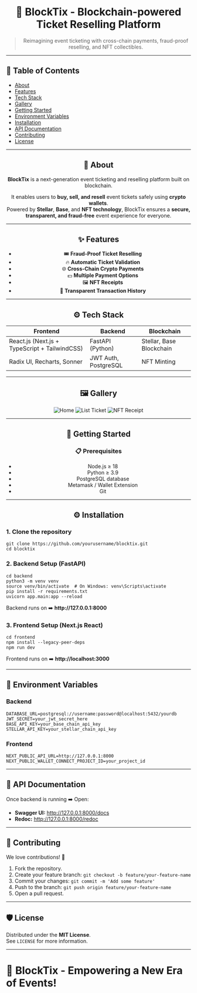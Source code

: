 <!DOCTYPE html>
<html lang="en">
<head>
  <meta charset="UTF-8">
  </head>
<body>

<h1 align="center">🚀 BlockTix - Blockchain-powered Ticket Reselling Platform</h1>
<blockquote>
  <p align="center">Reimagining event ticketing with cross-chain payments, fraud-proof reselling, and NFT collectibles.</p>
</blockquote>

<hr>

<h2>📜 Table of Contents</h2>
<ul>
  <li><a href="#about">About</a></li>
  <li><a href="#features">Features</a></li>
  <li><a href="#tech-stack">Tech Stack</a></li>
  <li><a href="#gallery">Gallery</a></li>
  <li><a href="#getting-started">Getting Started</a></li>
  <li><a href="#environment-variables">Environment Variables</a></li>
  <li><a href="#installation">Installation</a></li>
  <li><a href="#api-documentation">API Documentation</a></li>
  <li><a href="#contributing">Contributing</a></li>
  <li><a href="#license">License</a></li>
</ul>

<hr>

<h2 id="about" align="center">🧠 About</h2>
<p align="center"><strong>BlockTix</strong> is a next-generation event ticketing and reselling platform built on blockchain.</p>
<p align="center">It enables users to <strong>buy, sell, and resell</strong> event tickets safely using <strong>crypto wallets</strong>.<br> Powered by <strong>Stellar</strong>, <strong>Base</strong>, and <strong>NFT technology</strong>, BlockTix ensures a <strong>secure, transparent, and fraud-free</strong> event experience for everyone.</p>

<hr>

<h2 id="features" align="center">✨ Features</h2>
<ul align="center">
  <li align="center">🎟️ <strong>Fraud-Proof Ticket Reselling</strong></li>
  <li align="center">🔥 <strong>Automatic Ticket Validation</strong></li>
  <li align="center">🌐 <strong>Cross-Chain Crypto Payments</strong></li>
  <li align="center">💵 <strong>Multiple Payment Options</strong></li>
  <li align="center">🖼️ <strong>NFT Receipts</strong></li>
  <li align="center">📜 <strong>Transparent Transaction History</strong></li>
</ul>

<hr>

<h2 id="tech-stack" align="center">⚙️ Tech Stack</h2>

<table align="center">
<thead>
<tr><th>Frontend</th><th>Backend</th><th>Blockchain</th></tr>
</thead>
<tbody>
<tr><td>React.js (Next.js + TypeScript + TailwindCSS)</td><td>FastAPI (Python)</td><td>Stellar, Base Blockchain</td></tr>
<tr><td>Radix UI, Recharts, Sonner</td><td>JWT Auth, PostgreSQL</td><td>NFT Minting</td></tr>
</tbody>
</table>

<hr>

<h2 id="gallery" align="center">🖼️ Gallery</h2>
<div style="text-align: center;">
  <img src="./screenshots/home.png" alt="Home">
  <img src="./screenshots/list_ticket.png" alt="List Ticket">
  <img src="./screenshots/nft_receipt.png" alt="NFT Receipt">
</div>

<hr>

<h2 id="getting-started" align="center">🚀 Getting Started</h2>

<h3 align="center">📋 Prerequisites</h3>
<ul align="center">
  <li>Node.js ≥ 18</li>
  <li>Python ≥ 3.9</li>
  <li>PostgreSQL database</li>
  <li>Metamask / Wallet Extension</li>
  <li>Git</li>
</ul>

<hr>

<h2 id="installation" align="center">⚙️ Installation</h2>

<h3>1. Clone the repository</h3>

<pre><code>git clone https://github.com/yourusername/blocktix.git
cd blocktix
</code></pre>

<h3>2. Backend Setup (FastAPI)</h3>

<pre><code>cd backend
python3 -m venv venv
source venv/bin/activate  # On Windows: venv\Scripts\activate
pip install -r requirements.txt
uvicorn app.main:app --reload
</code></pre>

<p>Backend runs on ➡️ <strong>http://127.0.0.1:8000</strong></p>

<h3>3. Frontend Setup (Next.js React)</h3>

<pre><code>cd frontend
npm install --legacy-peer-deps
npm run dev
</code></pre>

<p>Frontend runs on ➡️ <strong>http://localhost:3000</strong></p>

<hr>

<h2 id="environment-variables">🔑 Environment Variables</h2>

<h3>Backend</h3>
<pre><code>DATABASE_URL=postgresql://username:password@localhost:5432/yourdb
JWT_SECRET=your_jwt_secret_here
BASE_API_KEY=your_base_chain_api_key
STELLAR_API_KEY=your_stellar_chain_api_key
</code></pre>

<h3>Frontend</h3>
<pre><code>NEXT_PUBLIC_API_URL=http://127.0.0.1:8000
NEXT_PUBLIC_WALLET_CONNECT_PROJECT_ID=your_project_id
</code></pre>

<hr>

<h2 id="api-documentation">📡 API Documentation</h2>
<p>Once backend is running ➡️ Open:</p>
<ul>
  <li><strong>Swagger UI:</strong> <a href="http://127.0.0.1:8000/docs">http://127.0.0.1:8000/docs</a></li>
  <li><strong>Redoc:</strong> <a href="http://127.0.0.1:8000/redoc">http://127.0.0.1:8000/redoc</a></li>
</ul>

<hr>

<h2 id="contributing">🧩 Contributing</h2>
<p>We love contributions! 🫶</p>
<ol>
  <li>Fork the repository.</li>
  <li>Create your feature branch: <code>git checkout -b feature/your-feature-name</code></li>
  <li>Commit your changes: <code>git commit -m 'Add some feature'</code></li>
  <li>Push to the branch: <code>git push origin feature/your-feature-name</code></li>
  <li>Open a pull request.</li>
</ol>

<hr>

<h2 id="license">🛡️ License</h2>
<p>Distributed under the <strong>MIT License</strong>.<br> See <code>LICENSE</code> for more information.</p>

<hr>

<h1>🚀 BlockTix - Empowering a New Era of Events!</h1>

</body>
</html>
